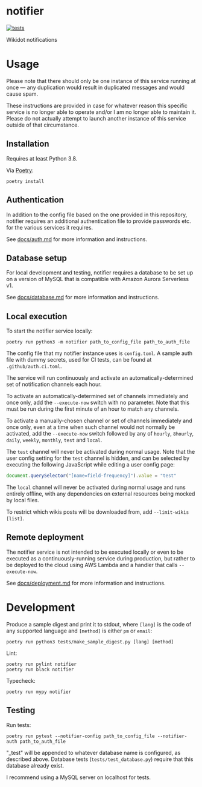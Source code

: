 # notifier

[![tests](https://github.com/croque-scp/notifier/actions/workflows/tests.yml/badge.svg)](https://github.com/croque-scp/notifier/actions/workflows/tests.yml)

Wikidot notifications

# Usage

Please note that there should only be one instance of this service running
at once &mdash; any duplication would result in duplicated messages and
would cause spam.

These instructions are provided in case for whatever reason this specific
service is no longer able to operate and/or I am no longer able to maintain
it. Please do not actually attempt to launch another instance of this
service outside of that circumstance.

## Installation

Requires at least Python 3.8.

Via [Poetry](https://python-poetry.org/):

```shell
poetry install
```

## Authentication

In addition to the config file based on the one provided in this
repository, notifier requires an additional authentication file to provide
passwords etc. for the various services it requires.

See [docs/auth.md](/docs/auth.md) for more information and instructions.

## Database setup

For local development and testing, notifier requires a database to be set
up on a version of MySQL that is compatible with Amazon Aurora Serverless
v1.

See [docs/database.md](/docs/database.md) for more information and
instructions.

## Local execution

To start the notifier service locally:

```shell
poetry run python3 -m notifier path_to_config_file path_to_auth_file
```

The config file that my notifier instance uses is `config.toml`. A sample
auth file with dummy secrets, used for CI tests, can be found at
`.github/auth.ci.toml`.

The service will run continuously and activate an automatically-determined
set of notification channels each hour.

To activate an automatically-determined set of channels immediately and
once only, add the `--execute-now` switch with no parameter. Note that this
must be run during the first minute of an hour to match any channels.

To activate a manually-chosen channel or set of channels immediately and
once only, even at a time when such channel would not normally be
activated, add the `--execute-now` switch followed by any of `hourly`,
`8hourly`, `daily`, `weekly`, `monthly`, `test` and `local`.

The `test` channel will never be activated during normal usage. Note that
the user config setting for the `test` channel is hidden, and can be
selected by executing the following JavaScript while editing a user config
page:

```js
document.querySelector("[name=field-frequency]").value = "test"
```

The `local` channel will never be activated during normal usage and runs
entirely offline, with any dependencies on external resources being mocked
by local files.

To restrict which wikis posts will be downloaded from, add `--limit-wikis
[list]`.

## Remote deployment

The notifier service is not intended to be executed locally or even to be
executed as a continuously-running service during production, but rather to
be deployed to the cloud using AWS Lambda and a handler that calls
`--execute-now`.

See [docs/deployment.md](/docs/deployment.md) for more information and instructions.

# Development

Produce a sample digest and print it to stdout, where `[lang]` is the code
of any supported language and `[method]` is either `pm` or `email`:

```shell
poetry run python3 tests/make_sample_digest.py [lang] [method]
```

Lint:

```shell
poetry run pylint notifier
poetry run black notifier
```

Typecheck:

```shell
poetry run mypy notifier
```

## Testing

Run tests:

```shell
poetry run pytest --notifier-config path_to_config_file --notifier-auth path_to_auth_file
```

"_test" will be appended to whatever database name is configured, as
described above. Database tests (`tests/test_database.py`) require that
this database already exist.

I recommend using a MySQL server on localhost for tests.
